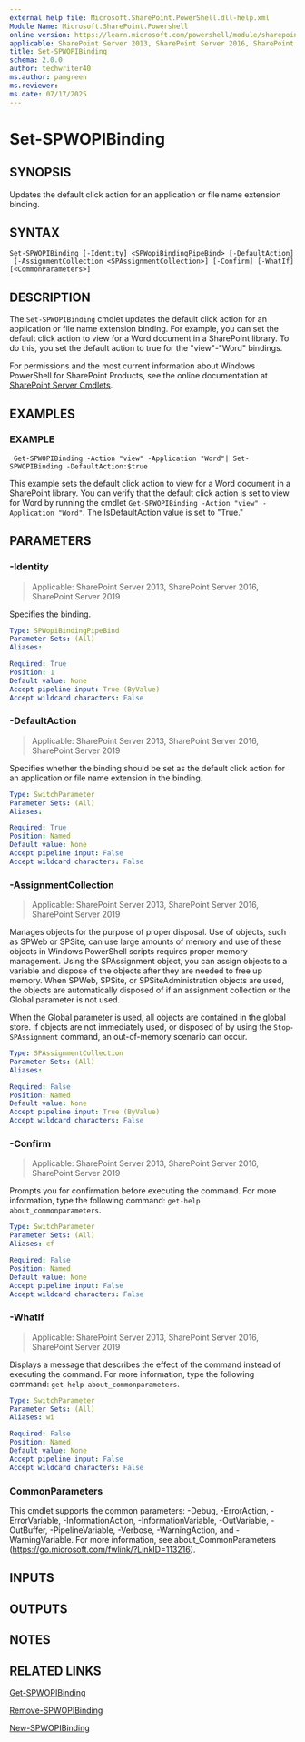 ```yaml
---
external help file: Microsoft.SharePoint.PowerShell.dll-help.xml
Module Name: Microsoft.SharePoint.Powershell
online version: https://learn.microsoft.com/powershell/module/sharepoint-server/set-spwopibinding
applicable: SharePoint Server 2013, SharePoint Server 2016, SharePoint Server 2019
title: Set-SPWOPIBinding
schema: 2.0.0
author: techwriter40
ms.author: pamgreen
ms.reviewer:
ms.date: 07/17/2025
---
```


# Set-SPWOPIBinding

## SYNOPSIS
Updates the default click action for an application or file name extension binding.

## SYNTAX

```
Set-SPWOPIBinding [-Identity] <SPWopiBindingPipeBind> [-DefaultAction]
 [-AssignmentCollection <SPAssignmentCollection>] [-Confirm] [-WhatIf] [<CommonParameters>]
```

## DESCRIPTION
The `Set-SPWOPIBinding` cmdlet updates the default click action for an application or file name extension binding.
For example, you can set the default click action to view for a Word document in a SharePoint library.
To do this, you set the default action to true for the "view"-"Word" bindings.

For permissions and the most current information about Windows PowerShell for SharePoint Products, see the online documentation at [SharePoint Server Cmdlets](https://learn.microsoft.com/powershell/sharepoint/sharepoint-server/sharepoint-server-cmdlets).

## EXAMPLES

### EXAMPLE
```
 Get-SPWOPIBinding -Action "view" -Application "Word"| Set-SPWOPIBinding -DefaultAction:$true
```

This example sets the default click action to view for a Word document in a SharePoint library.
You can verify that the default click action is set to view for Word by running the cmdlet `Get-SPWOPIBinding -Action "view" -Application "Word"`.
The IsDefaultAction value is set to "True."

## PARAMETERS

### -Identity

> Applicable: SharePoint Server 2013, SharePoint Server 2016, SharePoint Server 2019

Specifies the binding.

```yaml
Type: SPWopiBindingPipeBind
Parameter Sets: (All)
Aliases:

Required: True
Position: 1
Default value: None
Accept pipeline input: True (ByValue)
Accept wildcard characters: False
```

### -DefaultAction

> Applicable: SharePoint Server 2013, SharePoint Server 2016, SharePoint Server 2019

Specifies whether the binding should be set as the default click action for an application or file name extension in the binding.

```yaml
Type: SwitchParameter
Parameter Sets: (All)
Aliases:

Required: True
Position: Named
Default value: None
Accept pipeline input: False
Accept wildcard characters: False
```

### -AssignmentCollection

> Applicable: SharePoint Server 2013, SharePoint Server 2016, SharePoint Server 2019

Manages objects for the purpose of proper disposal.
Use of objects, such as SPWeb or SPSite, can use large amounts of memory and use of these objects in Windows PowerShell scripts requires proper memory management.
Using the SPAssignment object, you can assign objects to a variable and dispose of the objects after they are needed to free up memory.
When SPWeb, SPSite, or SPSiteAdministration objects are used, the objects are automatically disposed of if an assignment collection or the Global parameter is not used.

When the Global parameter is used, all objects are contained in the global store.
If objects are not immediately used, or disposed of by using the `Stop-SPAssignment` command, an out-of-memory scenario can occur.

```yaml
Type: SPAssignmentCollection
Parameter Sets: (All)
Aliases:

Required: False
Position: Named
Default value: None
Accept pipeline input: True (ByValue)
Accept wildcard characters: False
```

### -Confirm

> Applicable: SharePoint Server 2013, SharePoint Server 2016, SharePoint Server 2019

Prompts you for confirmation before executing the command.
For more information, type the following command: `get-help about_commonparameters`.

```yaml
Type: SwitchParameter
Parameter Sets: (All)
Aliases: cf

Required: False
Position: Named
Default value: None
Accept pipeline input: False
Accept wildcard characters: False
```

### -WhatIf

> Applicable: SharePoint Server 2013, SharePoint Server 2016, SharePoint Server 2019

Displays a message that describes the effect of the command instead of executing the command.
For more information, type the following command: `get-help about_commonparameters`.

```yaml
Type: SwitchParameter
Parameter Sets: (All)
Aliases: wi

Required: False
Position: Named
Default value: None
Accept pipeline input: False
Accept wildcard characters: False
```

### CommonParameters
This cmdlet supports the common parameters: -Debug, -ErrorAction, -ErrorVariable, -InformationAction, -InformationVariable, -OutVariable, -OutBuffer, -PipelineVariable, -Verbose, -WarningAction, and -WarningVariable. For more information, see about_CommonParameters (https://go.microsoft.com/fwlink/?LinkID=113216).

## INPUTS

## OUTPUTS

## NOTES

## RELATED LINKS

[Get-SPWOPIBinding](Get-SPWOPIBinding.md)

[Remove-SPWOPIBinding](Remove-SPWOPIBinding.md)

[New-SPWOPIBinding](New-SPWOPIBinding.md)
